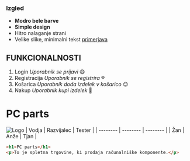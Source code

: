 ### Izgled
- **Modro bele barve**
- **Simple design**
- Hitro nalaganje strani
- Velike slike, minimalni tekst
[primerjava](https://istyle.si/)
## FUNKCIONALNOSTI 

1. Login *Uporabnik se prijavi* 😄
2. Registracija *Uporabnik se registrira* ®️
3. Košarica *Uporabnik doda izdelek v košarico* 😉
5. Nakup *Uporabnik kupi izdelek* 🛒
# PC parts
![Logo](https://cdn5.f-cdn.com/contestentries/251013/11009725/55a5616fcc0d6_thumb900.jpg)
| Vodja    | Razvijalec |  Tester  |
| -------- | --------   | -------- |
|    Žan   |    Anže    |   Tjan   |

```html
<h1>PC parts</h1>
<p>To je spletna trgovine, ki prodaja računalniške komponente.</p>
```
